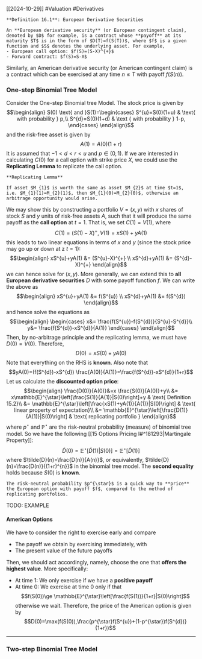 [[2024-10-29]] #Valuation #Derivatives 


```ad-important
**Definition 16.1**: European Derivative Securities

An **European derivative security** (or European contingent claim), denoted by $D$ for example, is a contract whose **payoff** at its maturity $T$ is in the form of $D(T)=f(S(T))$, where $f$ is a given function and $S$ denotes the underlying asset. For example, 
- European call option: $f(S)=(S-X)^{+}$
- Forward contract: $f(S)=S-X$
```

Similarly, an American derivative security (or American contingent claim) is a contract which can be exercised at any time $n \le T$ with payoff $f(S(n))$.

### One-step Binomial Tree Model
Consider the One-step Binomial tree Model. The stock price is given by $$\begin{align}
S(0) \text{ and }S(1)=\begin{cases}
S^{u}=S(0)(1+u) & \text{ with probability } p,\\
S^{d}=S(0)(1+d) & \text { with probability } 1-p,
\end{cases}
\end{align}$$ and the risk-free asset is given by $$A(1)=A(0)(1+r)$$
It is assumed that $-1<d<r<u$ and $p\in (0,1)$. If we are interested in calculating $C(0)$ for a call option with strike price $X$, we could use the **Replicating Lemma** to replicate the call option.

```ad-note
**Replicating Lemma**

If asset $M_{1}$ is worth the same as asset $M_{2}$ at time $t=1$, i.e. $M_{1}(1)=M_{2}(1)$, then $M_{1}(0)=M_{2}(0)$, otherwise an arbitrage opportunity would arise.
```

We may show this by constructing a portfolio $V=(x,y)$ with $x$ shares of stock $S$ and $y$ units of risk-free assets $A$, such that it will produce the same payoff as the **call option** at $t=1$. That is, we set $C(1)=V(1)$, where $$C(1)=(S(1)-X)^{+}, V(1)=xS(1)+yA(1)$$ this leads to two linear equations in terms of $x$ and $y$ (since the stock price may go up or down at z $t=1$):  $$\begin{align}
xS^{u}+yA(1) &= (S^{u}-X)^{+} \\
xS^{d}+yA(1) &= (S^{d}-X)^{+}
\end{align}$$ we can hence solve for $(x,y)$. More generally, we can extend this to **all European derivative securities** $D$  with some payoff function $f$.  We can write the above as $$\begin{align}
xS^{u}+yA(1) &= f(S^{u}) \\
xS^{d}+yA(1) &= f(S^{d})
\end{align}$$ and hence solve the equations as  $$\begin{align}
\begin{cases}
x&= \frac{f(S^{u})-f(S^{d})}{S^{u}-S^{d}}\\
y&= \frac{f(S^{d})-xS^{d}}{A(1)}
\end{cases}
\end{align}$$
Then, by no-arbitrage principle and the replicating lemma, we must have $D(0)=V(0)$. Therefore, $$D(0)=xS(0)+yA(0)$$ Note that everything on the RHS is **known**. Also note that $$yA(0)=(f(S^{d})-xS^{d}) \frac{A(0)}{A(1)}=\frac{f(S^{d})-xS^{d}}{1+r}$$
Let us calculate the **discounted option price**: $$\begin{align}
\frac{D(0)}{A(0)}&=x \frac{S(0)}{A(0)}+y\\
&= x\mathbb{E}^{\star}\left[\frac{S(1)}{A(1)}|S(0)\right]+y & \text{ Definition 15.2}\\
&= \mathbb{E}^{\star}\left[\frac{xS(1)+yA(1)}{A(1)}|S(0)\right] & \text{ linear property of expectation}\\
&= \mathbb{E}^{\star}\left[\frac{D(1)}{A(1)}|S(0)\right] & \text{ replicating portfolio }
\end{align}$$ where $p^{\star}$ and $\mathbb{P}^{\star}$ are the risk-neutral probability (measure) of binomial tree model. So we have the following [[15 Options Pricing I#^181293|Martingale Property]]: $$\tilde{D}(0)=\mathbb{E}^{\star}\left[\tilde{D}(1)|S(0)\right]=\mathbb{E}^{\star}\left[\tilde{D}(1)\right]$$ where $\tilde{D}(n)=\frac{D(n)}{A(n)}$, or equivalently, $\tilde{D}(n)=\frac{D(n)}{(1+r)^{n}}$ in the binomial tree model. The **second equality** holds because $S(0)$ is **known**.

```ad-note
The risk-neutral probability $p^{\star}$ is a quick way to **price** the European option with payoff $f$, compared to the method of replicating portfolios.
```

TODO: EXAMPLE
#### American Options
We have to consider the right to exercise early and compare 
- The payoff we obtain by exercising immediately, with
- The present value of the future payoffs

Then, we should act accordingly, namely, choose the one that **offers the highest value**. More specifically:
- At time $1$: We only exercise if we have a **positive payoff**
- At time $0$: We exercise at time $0$ only if that $$f(S(0))\ge \mathbb{E}^{\star}\left[\frac{f(S(1))}{1+r}|S(0)\right]$$ otherwise we wait. Therefore, the price of the American option is given by $$D(0)=\max(f(S(0)),\frac{p^{\star}f(S^{u})+(1-p^{\star})f(S^{d})}{1+r})$$
---
### Two-step Binomial Tree Model
